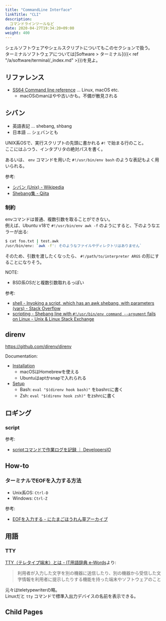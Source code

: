 ```yaml
---
title: "CommandLine Interface"
linkTitle: "CLI"
description:
  コマンドラインツールなど
date: 2020-04-27T19:34:20+09:00
weight: 400
---
```


シェルソフトウェアやシェルスクリプトについてもこのセクションで扱う。  
ターミナルソフトウェアについては[Software > ターミナル]({{< ref "/a/software/terminal/_index.md" >}})を見よ。

## リファレンス

- [SS64 Command line reference](https://ss64.com/) ... Linux, macOS etc.
  - macOSのmanはやや古いかも。不備が散見される

## シバン

- 英語表記 ... shebang, shbang
- 日本語 ... シェバンとも

UNIX系OSで、実行スクリプトの先頭に書かれる `#!` で始まる行のこと。  
ここにはふつう、インタプリタの絶対パスを書く。

あるいは、 `env` コマンドを用いた `#!/usr/bin/env bash` のような表記もよく用いられる。

参考:

- [シバン (Unix) - Wikipedia](https://ja.wikipedia.org/wiki/%E3%82%B7%E3%83%90%E3%83%B3_(Unix))
- [Shebang集 - Qiita](https://qiita.com/cielavenir/items/6063c117f25f9188b84c#awk)

### 制約

envコマンドは普通、複数引数を取ることができない。  
例えば、Ubuntu v18で `#!/usr/bin/env awk -f` のようにすると、下のようなエラーが出る:

```sh
$ cat foo.txt | test.awk
/usr/bin/env: `awk -f': そのようなファイルやディレクトリはありません`
```

そのため、引数を渡したくなったら、 `#!/path/to/interpreter ARGS` の形にすることになりそう。

NOTE:

- BSD系OSだと複数引数取れるっぽい

参考:

- [shell - Invoking a script, which has an awk shebang, with parameters (vars) - Stack Overflow](https://stackoverflow.com/questions/1418245/invoking-a-script-which-has-an-awk-shebang-with-parameters-vars)
- [scripting - Shebang line with `#!/usr/bin/env command --argument` fails on Linux - Unix &amp; Linux Stack Exchange](https://unix.stackexchange.com/questions/63979/shebang-line-with-usr-bin-env-command-argument-fails-on-linux)

## direnv

https://github.com/direnv/direnv

Documentation:

- [Installation](https://github.com/direnv/direnv/blob/master/docs/installation.md)
  - macOSはHomebrewを使える
  - Ubuntuはaptかsnapで入れられる
- [Setup](https://github.com/direnv/direnv/blob/master/docs/hook.md)
  - Bash: `eval "$(direnv hook bash)"` をbashrcに書く
  - Zsh: `eval "$(direnv hook zsh)"` をzshrcに書く

## ロギング
### script

参考:

- [scriptコマンドで作業ログを記録 ｜ DevelopersIO](https://dev.classmethod.jp/server-side/os/scriptcommand/)

## How-to
### ターミナルでEOFを入力する方法

- Unix系OS: `Ctrl-D`
- Windows: `Ctrl-Z`

参考:

- [EOFを入力する - にたまごほうれん草アーカイブ](https://nitamago-archive.hatenablog.com/entry/20071230/1198945951)

## 用語
### TTY

[TTY（テレタイプ端末）とは - IT用語辞典 e-Words](http://e-words.jp/w/TTY.html)より:

> 利用者が入力した文字を別の機器に送信したり、別の機器から受信した文字情報を利用者に提示したりする機能を持った端末やソフトウェアのこと

元々はteletypewriterの略。  
Linuxだと `tty` コマンドで標準入出力デバイスの名前を表示できる。

## Child Pages
